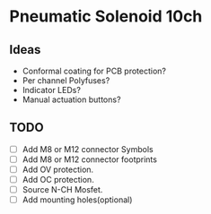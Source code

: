 # Pneumatic Solenoid 10ch

## Ideas

- Conformal coating for PCB protection?
- Per channel Polyfuses?
- Indicator LEDs?
- Manual actuation buttons?



## TODO

- [ ] Add M8 or M12 connector Symbols
- [ ] Add M8 or M12 connector footprints 
- [ ] Add OV protection.
- [ ] Add OC protection.
- [ ] Source N-CH Mosfet.
- [ ] Add mounting holes(optional)
